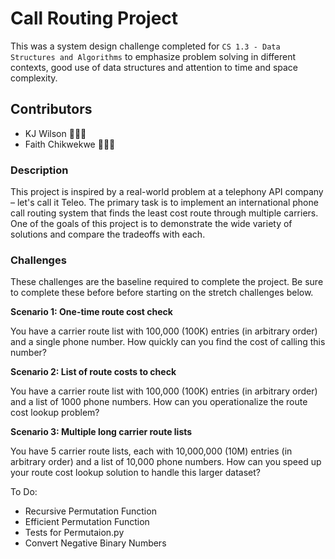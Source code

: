 # Call Routing Project

This was a system design challenge completed for `CS 1.3 - Data Structures and Algorithms` to emphasize problem solving in different contexts, good use of data structures and attention to time and space complexity.

## Contributors

- KJ Wilson 👨🏽‍💻
- Faith Chikwekwe 👩🏾‍💻

### Description

This project is inspired by a real-world problem at a telephony API company – let's call it Teleo. The primary task is to implement an international phone call routing system that finds the least cost route through multiple carriers. One of the goals of this project is to demonstrate the wide variety of solutions and compare the tradeoffs with each.

### Challenges

These challenges are the baseline required to complete the project. Be sure to complete these before before starting on the stretch challenges below.

**Scenario 1: One-time route cost check**

You have a carrier route list with 100,000 (100K) entries (in arbitrary order) and a single phone number. How quickly can you find the cost of calling this number?

**Scenario 2: List of route costs to check**

You have a carrier route list with 100,000 (100K) entries (in arbitrary order) and a list of 1000 phone numbers. How can you operationalize the route cost lookup problem?

**Scenario 3: Multiple long carrier route lists**

You have 5 carrier route lists, each with 10,000,000 (10M) entries (in arbitrary order) and a list of 10,000 phone numbers. How can you speed up your route cost lookup solution to handle this larger dataset?

To Do:
- Recursive Permutation Function
- Efficient Permutation Function
- Tests for Permutaion.py
- Convert Negative Binary Numbers